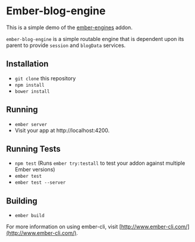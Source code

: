 # Ember-blog-engine

This is a simple demo of the
[ember-engines](https://github.com/dgeb/ember-engines) addon.

`ember-blog-engine` is a simple routable engine that is dependent upon its
parent to provide `session` and `blogData` services.

## Installation

* `git clone` this repository
* `npm install`
* `bower install`

## Running

* `ember server`
* Visit your app at http://localhost:4200.

## Running Tests

* `npm test` (Runs `ember try:testall` to test your addon against multiple Ember versions)
* `ember test`
* `ember test --server`

## Building

* `ember build`

For more information on using ember-cli, visit [http://www.ember-cli.com/](http://www.ember-cli.com/).
